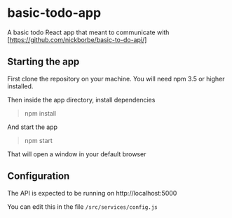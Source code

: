 # basic-todo-app

A basic todo React app that meant to communicate with [https://github.com/nickborbe/basic-to-do-api/]

## Starting the app

First clone the repository on your machine.
You will need npm 3.5 or higher installed.

Then inside the app directory, install dependencies

> npm install

And start the app

> npm start

That will open a window in your default browser


## Configuration

The API is expected to be running on http://localhost:5000

You can edit this in the file `/src/services/config.js`
